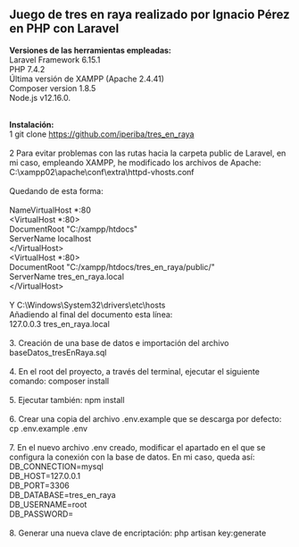 <b><h2>Juego de tres en raya realizado por Ignacio Pérez en PHP con Laravel</h2></b>

<b>Versiones de las herramientas empleadas:</b><br>
Laravel Framework 6.15.1<br>
PHP 7.4.2<br>
Última versión de XAMPP (Apache 2.4.41)<br>
Composer version 1.8.5<br>
Node.js v12.16.0.<br><br>

<b>Instalación:</b><br>
1 git clone https://github.com/iperiba/tres_en_raya<br><br>
2 Para evitar problemas con las rutas hacia la carpeta public de Laravel, en mi caso, empleando XAMPP, he modificado los archivos de Apache:<br>
C:\xampp02\apache\conf\extra\httpd-vhosts.conf<br>    
Quedando de esta forma:<br>  
NameVirtualHost *:80<br>
<VirtualHost *:80><br>
    DocumentRoot "C:/xampp/htdocs"<br>
    ServerName localhost<br>
<\/VirtualHost><br>
<VirtualHost *:80><br>
    DocumentRoot "C:/xampp/htdocs/tres_en_raya/public/"<br>
    ServerName tres_en_raya.local<br>
<\/VirtualHost><br>  
Y C:\Windows\System32\drivers\etc\hosts<br>
Añadiendo al final del documento esta línea: <br>
127.0.0.3 tres_en_raya.local<br><br>
3. Creación de una base de datos e importación del archivo baseDatos_tresEnRaya.sql<br><br>
4. En el root del proyecto, a través del terminal, ejecutar el siguiente comando: composer install<br><br>
5. Ejecutar también: npm install<br><br>
6. Crear una copia del archivo .env.example que se descarga por defecto: cp .env.example .env<br><br>
7. En el nuevo archivo .env creado, modificar el apartado en el que se configura la conexión con la base de datos. En mi caso, queda así:<br>
DB_CONNECTION=mysql<br>
DB_HOST=127.0.0.1<br>
DB_PORT=3306<br>
DB_DATABASE=tres_en_raya<br>
DB_USERNAME=root<br>
DB_PASSWORD=<br><br>
8. Generar una nueva clave de encriptación: php artisan key:generate


















